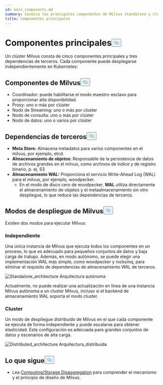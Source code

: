 ```yaml
---
id: main_components.md
summary: Conozca los principales componentes de Milvus standalone y cluster.
title: Componentes principales
---
```

<h1 id="Main-Components" class="common-anchor-header">Componentes principales<button data-href="#Main-Components" class="anchor-icon" translate="no">
      <svg translate="no"
        aria-hidden="true"
        focusable="false"
        height="20"
        version="1.1"
        viewBox="0 0 16 16"
        width="16"
      >
        <path
          fill="#0092E4"
          fill-rule="evenodd"
          d="M4 9h1v1H4c-1.5 0-3-1.69-3-3.5S2.55 3 4 3h4c1.45 0 3 1.69 3 3.5 0 1.41-.91 2.72-2 3.25V8.59c.58-.45 1-1.27 1-2.09C10 5.22 8.98 4 8 4H4c-.98 0-2 1.22-2 2.5S3 9 4 9zm9-3h-1v1h1c1 0 2 1.22 2 2.5S13.98 12 13 12H9c-.98 0-2-1.22-2-2.5 0-.83.42-1.64 1-2.09V6.25c-1.09.53-2 1.84-2 3.25C6 11.31 7.55 13 9 13h4c1.45 0 3-1.69 3-3.5S14.5 6 13 6z"
        ></path>
      </svg>
    </button></h1><p>Un clúster Milvus consta de cinco componentes principales y tres dependencias de terceros. Cada componente puede desplegarse independientemente en Kubernetes:</p>
<h2 id="Milvus-components" class="common-anchor-header">Componentes de Milvus<button data-href="#Milvus-components" class="anchor-icon" translate="no">
      <svg translate="no"
        aria-hidden="true"
        focusable="false"
        height="20"
        version="1.1"
        viewBox="0 0 16 16"
        width="16"
      >
        <path
          fill="#0092E4"
          fill-rule="evenodd"
          d="M4 9h1v1H4c-1.5 0-3-1.69-3-3.5S2.55 3 4 3h4c1.45 0 3 1.69 3 3.5 0 1.41-.91 2.72-2 3.25V8.59c.58-.45 1-1.27 1-2.09C10 5.22 8.98 4 8 4H4c-.98 0-2 1.22-2 2.5S3 9 4 9zm9-3h-1v1h1c1 0 2 1.22 2 2.5S13.98 12 13 12H9c-.98 0-2-1.22-2-2.5 0-.83.42-1.64 1-2.09V6.25c-1.09.53-2 1.84-2 3.25C6 11.31 7.55 13 9 13h4c1.45 0 3-1.69 3-3.5S14.5 6 13 6z"
        ></path>
      </svg>
    </button></h2><ul>
<li>Coordinador: puede habilitarse el modo maestro-esclavo para proporcionar alta disponibilidad.</li>
<li>Proxy: uno o más por clúster</li>
<li>Nodo de Streaming: uno o más por cluster</li>
<li>Nodo de consulta: uno o más por clúster</li>
<li>Nodo de datos: uno o varios por clúster</li>
</ul>
<h2 id="Third-party-dependencies" class="common-anchor-header">Dependencias de terceros<button data-href="#Third-party-dependencies" class="anchor-icon" translate="no">
      <svg translate="no"
        aria-hidden="true"
        focusable="false"
        height="20"
        version="1.1"
        viewBox="0 0 16 16"
        width="16"
      >
        <path
          fill="#0092E4"
          fill-rule="evenodd"
          d="M4 9h1v1H4c-1.5 0-3-1.69-3-3.5S2.55 3 4 3h4c1.45 0 3 1.69 3 3.5 0 1.41-.91 2.72-2 3.25V8.59c.58-.45 1-1.27 1-2.09C10 5.22 8.98 4 8 4H4c-.98 0-2 1.22-2 2.5S3 9 4 9zm9-3h-1v1h1c1 0 2 1.22 2 2.5S13.98 12 13 12H9c-.98 0-2-1.22-2-2.5 0-.83.42-1.64 1-2.09V6.25c-1.09.53-2 1.84-2 3.25C6 11.31 7.55 13 9 13h4c1.45 0 3-1.69 3-3.5S14.5 6 13 6z"
        ></path>
      </svg>
    </button></h2><ul>
<li><strong>Meta Store:</strong> Almacena metadatos para varios componentes en el milvus, por ejemplo, etcd.</li>
<li><strong>Almacenamiento de objetos:</strong> Responsable de la persistencia de datos de archivos grandes en el milvus, como archivos de índice y de registro binario, p. ej. S3</li>
<li><strong>Almacenamiento WAL:</strong> Proporciona el servicio Write-Ahead Log (WAL) para el milvus, por ejemplo, woodpecker.<ul>
<li>En el modo de disco cero de woodpecker, <strong>WAL</strong> utiliza directamente el almacenamiento de objetos y el metaalmacenamiento sin otro despliegue, lo que reduce las dependencias de terceros.</li>
</ul></li>
</ul>
<h2 id="Milvus-deployment-modes" class="common-anchor-header">Modos de despliegue de Milvus<button data-href="#Milvus-deployment-modes" class="anchor-icon" translate="no">
      <svg translate="no"
        aria-hidden="true"
        focusable="false"
        height="20"
        version="1.1"
        viewBox="0 0 16 16"
        width="16"
      >
        <path
          fill="#0092E4"
          fill-rule="evenodd"
          d="M4 9h1v1H4c-1.5 0-3-1.69-3-3.5S2.55 3 4 3h4c1.45 0 3 1.69 3 3.5 0 1.41-.91 2.72-2 3.25V8.59c.58-.45 1-1.27 1-2.09C10 5.22 8.98 4 8 4H4c-.98 0-2 1.22-2 2.5S3 9 4 9zm9-3h-1v1h1c1 0 2 1.22 2 2.5S13.98 12 13 12H9c-.98 0-2-1.22-2-2.5 0-.83.42-1.64 1-2.09V6.25c-1.09.53-2 1.84-2 3.25C6 11.31 7.55 13 9 13h4c1.45 0 3-1.69 3-3.5S14.5 6 13 6z"
        ></path>
      </svg>
    </button></h2><p>Existen dos modos para ejecutar Milvus:</p>
<h3 id="Standalone" class="common-anchor-header">Independiente</h3><p>Una única instancia de Milvus que ejecuta todos los componentes en un proceso, lo que es adecuado para pequeños conjuntos de datos y baja carga de trabajo. Además, en modo autónomo, se puede elegir una implementación WAL más simple, como woodpecker y rocksmq, para eliminar el requisito de dependencias de almacenamiento WAL de terceros.</p>
<p>
  
   <span class="img-wrapper"> <img translate="no" src="/docs/v2.6.x/assets/standalone_architecture.png" alt="Standalone_architecture" class="doc-image" id="standalone_architecture" />
   </span> <span class="img-wrapper"> <span>Arquitectura autónoma</span> </span></p>
<p>Actualmente, no puede realizar una actualización en línea de una instancia Milvus autónoma a un cluster Milvus, incluso si el backend de almacenamiento WAL soporta el modo cluster.</p>
<h3 id="Cluster" class="common-anchor-header">Cluster</h3><p>Un modo de despliegue distribuido de Milvus en el que cada componente se ejecuta de forma independiente y puede escalarse para obtener elasticidad. Esta configuración es adecuada para grandes conjuntos de datos y escenarios de alta carga.</p>
<p>
  
   <span class="img-wrapper"> <img translate="no" src="/docs/v2.6.x/assets/distributed_architecture.png" alt="Distributed_architecture" class="doc-image" id="distributed_architecture" />
   </span> <span class="img-wrapper"> <span>Arquitectura_distribuida</span> </span></p>
<h2 id="Whats-next" class="common-anchor-header">Lo que sigue<button data-href="#Whats-next" class="anchor-icon" translate="no">
      <svg translate="no"
        aria-hidden="true"
        focusable="false"
        height="20"
        version="1.1"
        viewBox="0 0 16 16"
        width="16"
      >
        <path
          fill="#0092E4"
          fill-rule="evenodd"
          d="M4 9h1v1H4c-1.5 0-3-1.69-3-3.5S2.55 3 4 3h4c1.45 0 3 1.69 3 3.5 0 1.41-.91 2.72-2 3.25V8.59c.58-.45 1-1.27 1-2.09C10 5.22 8.98 4 8 4H4c-.98 0-2 1.22-2 2.5S3 9 4 9zm9-3h-1v1h1c1 0 2 1.22 2 2.5S13.98 12 13 12H9c-.98 0-2-1.22-2-2.5 0-.83.42-1.64 1-2.09V6.25c-1.09.53-2 1.84-2 3.25C6 11.31 7.55 13 9 13h4c1.45 0 3-1.69 3-3.5S14.5 6 13 6z"
        ></path>
      </svg>
    </button></h2><ul>
<li>Lea <a href="/docs/es/four_layers.md">Computing/Storage Disaggregation</a> para comprender el mecanismo y el principio de diseño de Milvus.</li>
</ul>
